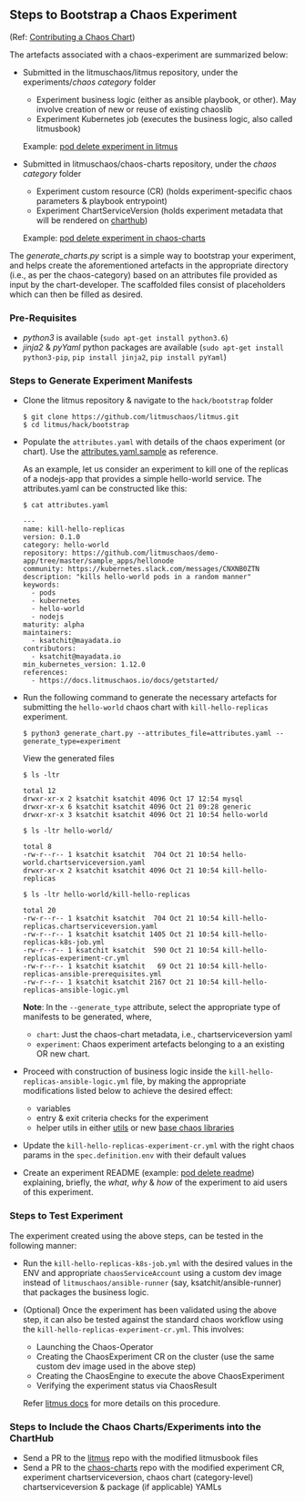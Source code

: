 ## Steps to Bootstrap a Chaos Experiment

(Ref: [Contributing a Chaos Chart](https://github.com/litmuschaos/chaos-charts/blob/master/CONTRIBUTING.md))

The artefacts associated with a chaos-experiment are summarized below: 

- Submitted in the litmuschaos/litmus repository, under the experiments/*chaos category* folder

  - Experiment business logic (either as ansible playbook, or other). May involve creation of new or reuse of existing chaoslib
  - Experiment Kubernetes job (executes the business logic, also called litmusbook)

  Example: [pod delete experiment in litmus](/experiments/generic/pod_delete)

- Submitted in litmuschaos/chaos-charts repository, under the *chaos category* folder

  - Experiment custom resource (CR) (holds experiment-specific chaos parameters & playbook entrypoint)
  - Experiment ChartServiceVersion (holds experiment metadata that will be rendered on [charthub](hub.litmuschaos.io))

  Example: [pod delete experiment in chaos-charts](https://github.com/litmuschaos/chaos-charts/tree/master/charts/generic/pod-delete)

The *generate_charts.py* script is a simple way to bootstrap your experiment, and helps create the aforementioned artefacts in the 
appropriate directory (i.e., as per the chaos-category) based on an attributes file provided as input by the chart-developer. The 
scaffolded files consist of placeholders which can then be filled as desired.  

### Pre-Requisites

- *python3* is available (`sudo apt-get install python3.6`) 
- *jinja2* & *pyYaml* python packages are available (`sudo apt-get install python3-pip`, `pip install jinja2`, `pip install pyYaml`) 

### Steps to Generate Experiment Manifests

- Clone the litmus repository & navigate to the `hack/bootstrap` folder

  ```
  $ git clone https://github.com/litmuschaos/litmus.git
  $ cd litmus/hack/bootstrap
  ```

- Populate the `attributes.yaml` with details of the chaos experiment (or chart). Use the [attributes.yaml.sample](/hack/bootstrap/attributes.yaml.sample) as reference. 

  As an example, let us consider an experiment to kill one of the replicas of a nodejs-app that provides a simple 
  hello-world service. The attributes.yaml can be constructed like this: 

  ```
  $ cat attributes.yaml 
  
  ---
  name: kill-hello-replicas
  version: 0.1.0
  category: hello-world
  repository: https://github.com/litmuschaos/demo-app/tree/master/sample_apps/hellonode
  community: https://kubernetes.slack.com/messages/CNXNB0ZTN
  description: "kills hello-world pods in a random manner"
  keywords: 
    - pods
    - kubernetes
    - hello-world
    - nodejs
  maturity: alpha
  maintainers: 
    - ksatchit@mayadata.io
  contributors: 
    - ksatchit@mayadata.io
  min_kubernetes_version: 1.12.0
  references: 
    - https://docs.litmuschaos.io/docs/getstarted/
  ```

- Run the following command to generate the necessary artefacts for submitting the `hello-world` chaos chart with 
  `kill-hello-replicas` experiment.

  ```
  $ python3 generate_chart.py --attributes_file=attributes.yaml --generate_type=experiment
  ```
  View the generated files

  ```
  $ ls -ltr

  total 12
  drwxr-xr-x 2 ksatchit ksatchit 4096 Oct 17 12:54 mysql
  drwxr-xr-x 6 ksatchit ksatchit 4096 Oct 21 09:28 generic
  drwxr-xr-x 3 ksatchit ksatchit 4096 Oct 21 10:54 hello-world

  $ ls -ltr hello-world/

  total 8
  -rw-r--r-- 1 ksatchit ksatchit  704 Oct 21 10:54 hello-world.chartserviceversion.yaml
  drwxr-xr-x 2 ksatchit ksatchit 4096 Oct 21 10:54 kill-hello-replicas

  $ ls -ltr hello-world/kill-hello-replicas

  total 20
  -rw-r--r-- 1 ksatchit ksatchit  704 Oct 21 10:54 kill-hello-replicas.chartserviceversion.yaml
  -rw-r--r-- 1 ksatchit ksatchit 1405 Oct 21 10:54 kill-hello-replicas-k8s-job.yml
  -rw-r--r-- 1 ksatchit ksatchit  590 Oct 21 10:54 kill-hello-replicas-experiment-cr.yml
  -rw-r--r-- 1 ksatchit ksatchit   69 Oct 21 10:54 kill-hello-replicas-ansible-prerequisites.yml
  -rw-r--r-- 1 ksatchit ksatchit 2167 Oct 21 10:54 kill-hello-replicas-ansible-logic.yml
  
  ```
 
  **Note**: In the `--generate_type` attribute, select the appropriate type of manifests to be generated, where, 
  - `chart`: Just the chaos-chart metadata, i.e., chartserviceversion yaml 
  - `experiment`: Chaos experiment artefacts belonging to a an existing OR new chart. 

- Proceed with construction of business logic inside the `kill-hello-replicas-ansible-logic.yml` file, by making
  the appropriate modifications listed below to achieve the desired effect: 

  - variables 
  - entry & exit criteria checks for the experiment 
  - helper utils in either [utils](/utils/) or new [base chaos libraries](/chaoslib) 

- Update the `kill-hello-replicas-experiment-cr.yml` with the right chaos params in the `spec.definition.env` with their
  default values

- Create an experiment README (example: [pod delete readme](experiments/generic/pod_delete/README.md)) explaining, briefly, 
  the *what*, *why* & *how* of the experiment to aid users of this experiment. 

### Steps to Test Experiment 

The experiment created using the above steps, can be tested in the following manner: 

- Run the `kill-hello-replicas-k8s-job.yml` with the desired values in the ENV and appropriate `chaosServiceAccount` 
  using a custom dev image instead of `litmuschaos/ansible-runner` (say, ksatchit/ansible-runner) that packages the 
  business logic.

- (Optional) Once the experiment has been validated using the above step, it can also be tested against the standard chaos 
  workflow using the `kill-hello-replicas-experiment-cr.yml`. This involves: 

  - Launching the Chaos-Operator
  - Creating the ChaosExperiment CR on the cluster (use the same custom dev image used in the above step) 
  - Creating the ChaosEngine to execute the above ChaosExperiment
  - Verifying the experiment status via ChaosResult 

  Refer [litmus docs](https://docs.litmuschaos.io/docs/getstarted/) for more details on this procedure.

### Steps to Include the Chaos Charts/Experiments into the ChartHub

- Send a PR to the [litmus](https://github.com/litmuschaos/litmus) repo with the modified litmusbook files
- Send a PR to the [chaos-charts](https://github.com/litmuschaos/chaos-charts) repo with the modified experiment CR, 
  experiment chartserviceversion, chaos chart (category-level) chartserviceversion & package (if applicable) YAMLs



